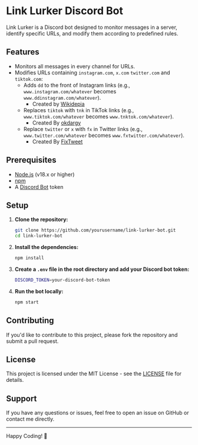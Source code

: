 # Link Lurker Discord Bot

Link Lurker is a Discord bot designed to monitor messages in a server, identify specific URLs, and modify them according to predefined rules.

## Features

- Monitors all messages in every channel for URLs.
- Modifies URLs containing `instagram.com`, `x.com` `twitter.com` and `tiktok.com`:
  - Adds `dd` to the front of Instagram links (e.g., `www.instagram.com/whatever` becomes `www.ddinstagram.com/whatever`).
    - Created by [Wikidepia](https://github.com/Wikidepia/InstaFix)
  - Replaces `tiktok` with `tnk` in TikTok links (e.g., `www.tiktok.com/whatever` becomes `www.tnktok.com/whatever`).
    - Created By [okdargy](https://github.com/okdargy/fxTikTok)
  - Replace `twitter` or `x` with `fx` in Twitter links (e.g., `www.twitter.com/whatever` becomes `www.fxtwitter.com/whatever`).
    - Created By [FixTweet](https://github.com/FixTweet/FxTwitter)

## Prerequisites

- [Node.js](https://nodejs.org/) (v18.x or higher)
- [npm](https://www.npmjs.com/)
- A [Discord Bot](https://discord.com/developers/applications) token

## Setup

1. **Clone the repository:**

   ```bash
   git clone https://github.com/yourusername/link-lurker-bot.git
   cd link-lurker-bot
   ```

2. **Install the dependencies:**

   ```bash
   npm install
   ```

3. **Create a `.env` file in the root directory and add your Discord bot token:**

   ```bash
   DISCORD_TOKEN=your-discord-bot-token
   ```

4. **Run the bot locally:**
   ```bash
   npm start
   ```

## Contributing

If you'd like to contribute to this project, please fork the repository and submit a pull request.

## License

This project is licensed under the MIT License - see the [LICENSE](https://opensource.org/license/mit) file for details.

## Support

If you have any questions or issues, feel free to open an issue on GitHub or contact me directly.

---

Happy Coding! 🎉
